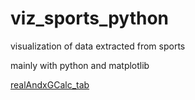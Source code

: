 # viz_sports_python
visualization of data extracted from sports

mainly with python and matplotlib



[realAndxGCalc_tab](realAndxGCalc_tab/)


